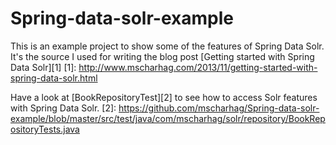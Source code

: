 Spring-data-solr-example
========================

This is an example project to show some of the features of Spring Data Solr. It's the source I used for writing the blog post [Getting started with Spring Data Solr][1]
[1]: http://www.mscharhag.com/2013/11/getting-started-with-spring-data-solr.html

Have a look at [BookRepositoryTest][2] to see how to access Solr features with Spring Data Solr.
[2]: https://github.com/mscharhag/Spring-data-solr-example/blob/master/src/test/java/com/mscharhag/solr/repository/BookRepositoryTests.java